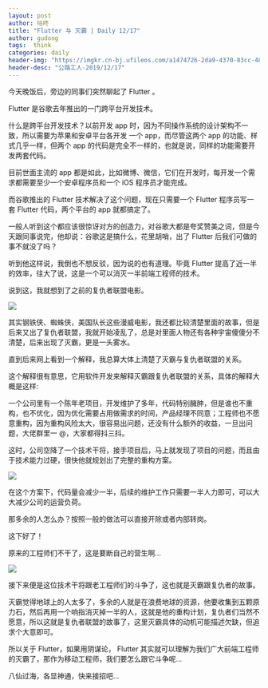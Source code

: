 ```yaml
---
layout: post
author: 咕咚
title: "Flutter 与 灭霸 | Daily 12/17"
author: gudong
tags:  think
categories: daily
header-img: "https://imgkr.cn-bj.ufileos.com/a1474726-2da9-4370-83cc-483eafb1d86f.jpg"
header-desc: "公路工人-2019/12/17"
---
```


今天晚饭后，旁边的同事们突然聊起了 Flutter 。

Flutter 是谷歌去年推出的一门跨平台开发技术。

什么是跨平台开发技术？以前开发 app 时，因为不同操作系统的设计架构不一致，所以需要为苹果和安卓平台各开发 一个 app，而尽管这两个 app 的功能、样式几乎一样，但两个 app 的代码是完全不一样的，也就是说，同样的功能需要开发两套代码。

目前世面主流的 app 都是如此，比如微博、微信，它们在开发时，每开发一个需求都需要至少一个安卓程序员和一个 iOS 程序员才能完成。

而谷歌推出的 Flutter 技术解决了这个问题，现在只需要一个 Flutter 程序员写一套 Flutter 代码，两个平台的 app 就都搞定了。

一般人听到这个都应该很惊讶对方的创造力，对谷歌大都是夸奖赞美之词，但是今天跟同事说完，他却说：谷歌这是搞什么，花里胡哨，出了 Flutter 后我们可做的事不就没了吗？

听到他这样说，我倒也不想反驳，因为说的也有道理。毕竟 Flutter 提高了近一半的效率，往大了说，这是一个可以消灭一半前端工程师的技术。

说到这，我就想到了之前的复仇者联盟电影。

![](https://timgsa.baidu.com/timg?image&quality=80&size=b9999_10000&sec=1577200029&di=fa8419fd6976c5bde4682729c9f240f8&imgtype=jpg&er=1&src=http%3A%2F%2Fpic.rmb.bdstatic.com%2F00271105ffc6b7560533dd24ce8c51e84066.jpeg%40c_1%2Cw_1921%2Ch_1011%2Cx_0%2Cy_0)

其实钢铁侠、蜘蛛侠，美国队长这些漫威电影，我还都比较清楚里面的故事，但是后来又出了复仇者联盟，我就开始凌乱了，总是对里面人物还有各种宇宙傻傻分不清楚，后来出现了灭霸，更是一头雾水。

直到后来网上看到一个解释，我总算大体上清楚了灭霸与复仇者联盟的关系。

这个解释很有意思，它用软件开发来解释灭霸跟复仇者联盟的关系，具体的解释大概是这样:

一个公司里有一个陈年老项目，开发维护了多年，代码特别臃肿，但是谁也不重构，也不优化，因为优化需要占用做需求的时间，产品经理不同意；工程师也不愿意重构，因为重构风险太大，很容易出问题，还没有什么额外的收益，一旦出问题，大佬群里一 @，大家都得抖三抖。

这时，公司空降了一个技术干将，接手项目后，马上就发现了项目的问题，而且由于技术能力过硬，很快他就规划出了完整的重构方案。

![](https://tva1.sinaimg.cn/large/006tNbRwly1ga04vgz07uj30hw0ceabw.jpg)

在这个方案下，代码量会减少一半，后续的维护工作只需要一半人力即可，可以大大减少公司的运营负荷。

那多余的人怎么办？按照一般的做法可以直接开除或者内部转岗。

这下好了！

原来的工程师们不干了，这是要断自己的营生啊…

![](https://tva1.sinaimg.cn/large/006tNbRwly1ga04pa06ebj30pk0h0nda.jpg)

接下来便是这位技术干将跟老工程师们的斗争了，这也就是灭霸跟复仇者的故事。

灭霸觉得地球上的人太多了，多余的人就是在浪费地球的资源，他要收集到五颗原力石，然后再用一个响指消灭掉一半的人，这就是他的重构计划，复仇者们当然不愿意，所以这就是复仇者联盟的故事了，这里灭霸具体的动机可能描述欠缺，但追求个大意即可。

所以关于 Flutter，如果用阴谋论， Flutter 其实就可以理解为我们广大前端工程师的灭霸了，那作为移动工程师，我们要怎么跟它斗争呢…

八仙过海，各显神通，快来接招吧...

